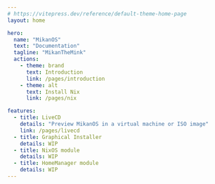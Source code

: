 ```yaml
---
# https://vitepress.dev/reference/default-theme-home-page
layout: home

hero:
  name: "MikanOS"
  text: "Documentation"
  tagline: "MikanTheMink"
  actions:
    - theme: brand
      text: Introduction
      link: /pages/introduction
    - theme: alt
      text: Install Nix
      link: /pages/nix

features:
  - title: LiveCD
    details: "Preview MikanOS in a virtual machine or ISO image"
    link: /pages/livecd
  - title: Graphical Installer
    details: WIP
  - title: NixOS module
    details: WIP
  - title: HomeManager module
    details: WIP
---
```


